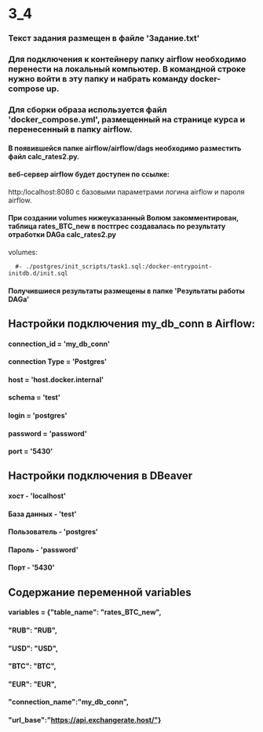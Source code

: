 # 3_4
### Текст задания размещен в файле 'Задание.txt'

### Для подключения к контейнеру папку airflow необходимо перенести на локальный компьютер. В командной строке нужно войти в эту папку и набрать команду docker-compose up.
### Для сборки образа используется файл 'docker_compose.yml', размещенный на странице курса и перенесенный в папку airflow.
#### В появившейся папке airflow/airflow/dags необходимо разместить файл calc_rates2.py.
#### веб-сервер airflow будет доступен по ссылке:
http:/localhost:8080 с базовыми параметрами логина airflow и пароля airflow.

####  При создании volumes нижеуказанный Волюм закомментирован, таблица rates_BTC_new в постгрес создавалась по результату отработки DAGa calc_rates2.py
volumes:
     
      #- ./postgres/init_scripts/task1.sql:/docker-entrypoint-initdb.d/init.sql

#### Получившиеся результаты размещены в папке 'Результаты работы DAGa'

## Настройки подключения my_db_conn в Airflow:

#### connection_id = 'my_db_conn'
#### connection Type = 'Postgres'
#### host = 'host.docker.internal'
#### schema = 'test'
#### login = 'postgres'
#### password = 'password'
#### port = '5430'

## Настройки подключения в DBeaver

#### хост - 'localhost'
#### База данных - 'test'
#### Пользователь - 'postgres'
#### Пароль - 'password'
#### Порт - '5430'

## Cодержание переменной variables

#### variables = {"table_name": "rates_BTC_new",
####                                "RUB": "RUB",
####                                "USD": "USD",                              
####                                "BTC": "BTC", 
####                                "EUR": "EUR",
####                                "connection_name":"my_db_conn",
####                                "url_base":"https://api.exchangerate.host/"}

